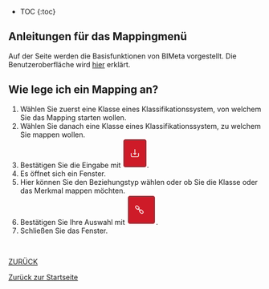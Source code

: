 * TOC
{:toc}

## Anleitungen für das Mappingmenü
Auf der Seite werden die Basisfunktionen von BIMeta vorgestellt. 
Die Benutzeroberfläche wird [hier](2.3.3_UIMapping) erklärt.

## Wie lege ich ein Mapping an?
1. Wählen Sie zuerst eine Klasse eines Klassifikationssystem, von welchem Sie das Mapping starten wollen.
2. Wählen Sie danach eine Klasse eines Klassifikationssystem, zu welchem Sie mappen wollen.
3. Bestätigen Sie die Eingabe mit ![Mapping](../Bilder/Mapping.png).
4. Es öffnet sich ein Fenster.
5. Hier können Sie den Beziehungstyp wählen oder ob Sie die Klasse oder das Merkmal mappen möchten.
6. Bestätigen Sie Ihre Auswahl mit ![MappingVerbinden](../Bilder/MappingVerbinden.png). 
7. Schließen Sie das Fenster.

<br>


[ZURÜCK](2.2.0_Anleitungen.md)

[Zurück zur Startseite](https://bimeta-steuerkreis.github.io/Anwenderhilfe/)

